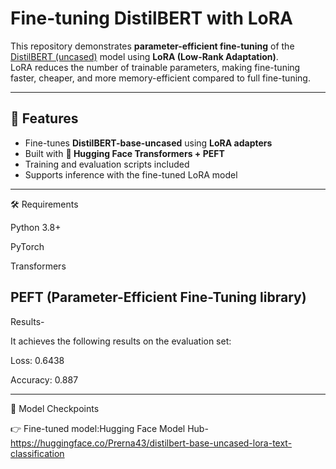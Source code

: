 # Fine-tuning DistilBERT with LoRA

This repository demonstrates **parameter-efficient fine-tuning** of the [DistilBERT (uncased)](https://huggingface.co/distilbert-base-uncased) model using **LoRA (Low-Rank Adaptation)**.  
LoRA reduces the number of trainable parameters, making fine-tuning faster, cheaper, and more memory-efficient compared to full fine-tuning.

---

## 🚀 Features
- Fine-tunes **DistilBERT-base-uncased** using **LoRA adapters**  
- Built with **🤗 Hugging Face Transformers + PEFT**  
- Training and evaluation scripts included  
- Supports inference with the fine-tuned LoRA model  

---

🛠️ Requirements

Python 3.8+

PyTorch

Transformers

PEFT (Parameter-Efficient Fine-Tuning library)
----

Results-

It achieves the following results on the evaluation set:

Loss: 0.6438

Accuracy: 0.887

------
🔗 Model Checkpoints

👉  Fine-tuned model:Hugging Face Model Hub-https://huggingface.co/Prerna43/distilbert-base-uncased-lora-text-classification
